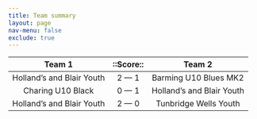 ```yaml
---
title: Team summary
layout: page
nav-menu: false
exclude: true
---
```




|           Team 1            |  ::Score::  |           Team 2            |
|:---------------------------:|:-----------:|:---------------------------:|
| Holland’s and Blair Youth | 2 &mdash; 1 |    Barming U10 Blues MK2    |
|      Charing U10 Black      | 0 &mdash; 1 | Holland’s and Blair Youth |
| Holland’s and Blair Youth | 2 &mdash; 0 |    Tunbridge Wells Youth    |

 <br /><br /><br />